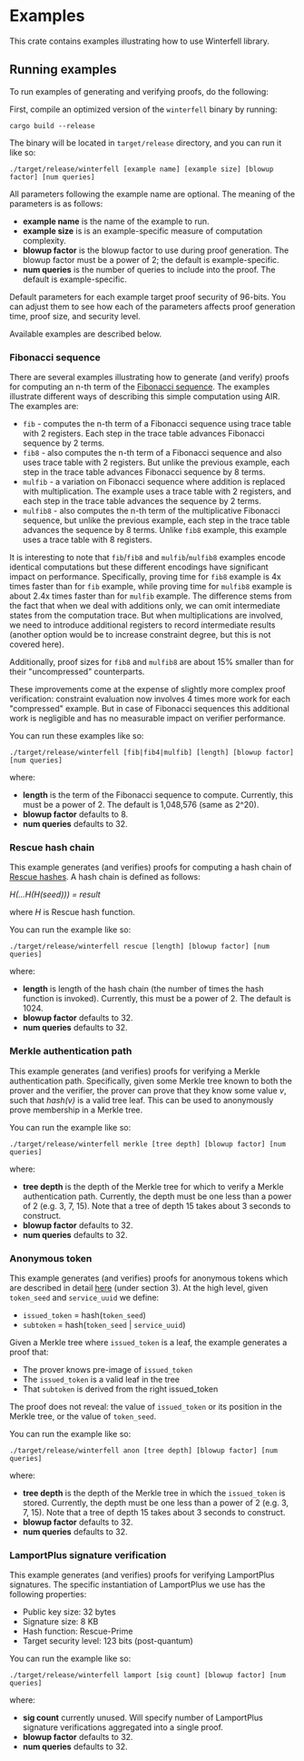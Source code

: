 # Examples
This crate contains examples illustrating how to use Winterfell library.

## Running examples
To run examples of generating and verifying proofs, do the following:

First, compile an optimized version of the `winterfell` binary by running:
```
cargo build --release
```
The binary will be located in `target/release` directory, and you can run it like so:
```
./target/release/winterfell [example name] [example size] [blowup factor] [num queries]
```
All parameters following the example name are optional. The meaning of the parameters is as follows:

* **example name** is the name of the example to run.
* **example size** is is an example-specific measure of computation complexity.
* **blowup factor** is the blowup factor to use during proof generation. The blowup factor must be a power of 2; the default is example-specific.
* **num queries** is the number of queries to include into the proof. The default is example-specific.

Default parameters for each example target proof security of 96-bits. You can adjust them to see how each of the parameters affects proof generation time, proof size, and security level.

Available examples are described below.

### Fibonacci sequence
There are several examples illustrating how to generate (and verify) proofs for computing an n-th term of the [Fibonacci sequence](https://en.wikipedia.org/wiki/Fibonacci_number). The examples illustrate different ways of describing this simple computation using AIR. The examples are:

* `fib` - computes the n-th term of a Fibonacci sequence using trace table with 2 registers. Each step in the trace table advances Fibonacci sequence by 2 terms.
* `fib8` - also computes the n-th term of a Fibonacci sequence and also uses trace table with 2 registers. But unlike the previous example, each step in the trace table advances Fibonacci sequence by 8 terms.
* `mulfib` - a variation on Fibonacci sequence where addition is replaced with multiplication. The example uses a trace table with 2 registers, and each step in the trace table advances the sequence by 2 terms.
* `mulfib8` - also computes the n-th term of the multiplicative Fibonacci sequence, but unlike the previous example, each step in the trace table advances the sequence by 8 terms. Unlike `fib8` example, this example uses a trace table with 8 registers.

It is interesting to note that `fib`/`fib8` and `mulfib`/`mulfib8` examples encode identical computations but these different encodings have significant impact on performance. Specifically, proving time for `fib8` example is 4x times faster than for `fib` example, while proving time for `mulfib8` example is about 2.4x times faster than for `mulfib` example. The difference stems from the fact that when we deal with additions only, we can omit intermediate states from the computation trace. But when multiplications are involved, we need to introduce additional registers to record intermediate results (another option would be to increase constraint degree, but this is not covered here).

Additionally, proof sizes for `fib8` and `mulfib8` are about 15% smaller than for their "uncompressed" counterparts.

These improvements come at the expense of slightly more complex proof verification: constraint evaluation now involves 4 times more work for each "compressed" example. But in case of Fibonacci sequences this additional work is negligible and has no measurable impact on verifier performance.

You can run these examples like so:
```
./target/release/winterfell [fib|fib4|mulfib] [length] [blowup factor] [num queries]
```
where:

* **length** is the term of the Fibonacci sequence to compute. Currently, this must be a power of 2. The default is 1,048,576 (same as 2^20).
* **blowup factor** defaults to 8.
* **num queries** defaults to 32.

### Rescue hash chain
This example generates (and verifies) proofs for computing a hash chain of [Rescue hashes](https://eprint.iacr.org/2019/426). A hash chain is defined as follows:

*H(...H(H(seed))) = result*

where *H* is Rescue hash function.

You can run the example like so:
```
./target/release/winterfell rescue [length] [blowup factor] [num queries]
```
where:

* **length** is length of the hash chain (the number of times the hash function is invoked). Currently, this must be a power of 2. The default is 1024.
* **blowup factor** defaults to 32.
* **num queries** defaults to 32.

### Merkle authentication path
This example generates (and verifies) proofs for verifying a Merkle authentication path. Specifically, given some Merkle tree known to both the prover and the verifier, the prover can prove that they know some value *v*, such that *hash(v)* is a valid tree leaf. This can be used to anonymously prove membership in a Merkle tree.

You can run the example like so:
```
./target/release/winterfell merkle [tree depth] [blowup factor] [num queries]
```
where:

* **tree depth** is the depth of the Merkle tree for which to verify a Merkle authentication path. Currently, the depth must be one less than a power of 2 (e.g. 3, 7, 15). Note that a tree of depth 15 takes about 3 seconds to construct.
* **blowup factor** defaults to 32.
* **num queries** defaults to 32.

### Anonymous token
This example generates (and verifies) proofs for anonymous tokens which are described in detail [here](https://docs.google.com/document/d/1AC5HNB3-d-zqir97r41Bb06vdHhN3M6grKAx-ZNPTHI) (under section 3). At the high level, given `token_seed` and `service_uuid` we define:

* `issued_token` = hash(`token_seed`)
* `subtoken` = hash(`token_seed` | `service_uuid`)

Given a Merkle tree where `issued_token` is a leaf, the example generates a proof that:

* The prover knows pre-image of `issued_token`
* The `issued_token` is a valid leaf in the tree
* That `subtoken` is derived from the right issued_token

The proof does not reveal: the value of `issued_token` or its position in the Merkle tree, or the value of `token_seed`.

You can run the example like so:
```
./target/release/winterfell anon [tree depth] [blowup factor] [num queries]
```
where:

* **tree depth** is the depth of the Merkle tree in which the `issued_token` is stored. Currently, the depth must be one less than a power of 2 (e.g. 3, 7, 15). Note that a tree of depth 15 takes about 3 seconds to construct.
* **blowup factor** defaults to 32.
* **num queries** defaults to 32.

### LamportPlus signature verification
This example generates (and verifies) proofs for verifying LamportPlus signatures. The specific instantiation of LamportPlus we use has the following properties:

* Public key size: 32 bytes
* Signature size: 8 KB
* Hash function: Rescue-Prime
* Target security level: 123 bits (post-quantum)

You can run the example like so:
```
./target/release/winterfell lamport [sig count] [blowup factor] [num queries]
```
where:

* **sig count** currently unused. Will specify number of LamportPlus signature verifications aggregated into a single proof.
* **blowup factor** defaults to 32.
* **num queries** defaults to 32.
